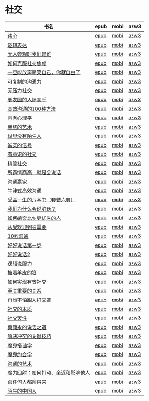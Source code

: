 # 社交

| 书名 | epub | mobi | azw3 |
| --- | --- | --- | --- |
| [读心](http://ct.dalanmei.com/f/31084289-771232096-ff0949) | [epub](http://ct.dalanmei.com/f/31084289-771232096-ff0949) | [mobi](http://ct.dalanmei.com/f/31084289-771247165-b12e45) | [azw3](http://ct.dalanmei.com/f/31084289-771238343-12acd4) |
| [逻辑表达](http://ct.dalanmei.com/f/31084289-771228533-7955dd) | [epub](http://ct.dalanmei.com/f/31084289-771228533-7955dd) | [mobi](http://ct.dalanmei.com/f/31084289-771240469-f74e61) | [azw3](http://ct.dalanmei.com/f/31084289-771232476-fa2973) |
| [无人旁观时我们是谁](http://ct.dalanmei.com/f/31084289-771228595-0b3f54) | [epub](http://ct.dalanmei.com/f/31084289-771228595-0b3f54) | [mobi](http://ct.dalanmei.com/f/31084289-771240491-e99f03) | [azw3](http://ct.dalanmei.com/f/31084289-771232492-3ddff8) |
| [如何克服社交焦虑](http://ct.dalanmei.com/f/31084289-771229819-984463) | [epub](http://ct.dalanmei.com/f/31084289-771229819-984463) | [mobi](http://ct.dalanmei.com/f/31084289-771241300-223d68) | [azw3](http://ct.dalanmei.com/f/31084289-771233386-7d0f82) |
| [一旦能放声嘲笑自己，你就自由了](http://ct.dalanmei.com/f/31084289-570169774-0a7f51) | [epub](http://ct.dalanmei.com/f/31084289-570169774-0a7f51) | [mobi](http://ct.dalanmei.com/f/31084289-570312626-426f45) | [azw3](http://ct.dalanmei.com/f/31084289-570378069-ddabdb) |
| [可复制的沟通力](http://ct.dalanmei.com/f/31084289-570134522-8e3432) | [epub](http://ct.dalanmei.com/f/31084289-570134522-8e3432) | [mobi](http://ct.dalanmei.com/f/31084289-570354254-6518d9) | [azw3](http://ct.dalanmei.com/f/31084289-571402093-3bde13) |
| [无压力社交](http://ct.dalanmei.com/f/31084289-570108696-2bec0a) | [epub](http://ct.dalanmei.com/f/31084289-570108696-2bec0a) | [mobi](http://ct.dalanmei.com/f/31084289-570259058-68c274) | [azw3](http://ct.dalanmei.com/f/31084289-571416199-f14e68) |
| [朋友圈的人际高手](http://ct.dalanmei.com/f/31084289-571726687-6d6f72) | [epub](http://ct.dalanmei.com/f/31084289-571726687-6d6f72) | [mobi](http://ct.dalanmei.com/f/31084289-572107424-b4c30f) | [azw3](http://ct.dalanmei.com/f/31084289-572115310-930e6a) |
| [高效沟通的100种方法](http://ct.dalanmei.com/f/31084289-571725088-54b285) | [epub](http://ct.dalanmei.com/f/31084289-571725088-54b285) | [mobi](http://ct.dalanmei.com/f/31084289-572112078-cd14d0) | [azw3](http://ct.dalanmei.com/f/31084289-572115848-be2de2) |
| [内向心理学](http://ct.dalanmei.com/f/31084289-571715530-fc0791) | [epub](http://ct.dalanmei.com/f/31084289-571715530-fc0791) | [mobi](http://ct.dalanmei.com/f/31084289-572113870-7340c9) | [azw3](http://ct.dalanmei.com/f/31084289-572121717-6c9f12) |
| [亲切的艺术](http://ct.dalanmei.com/f/31084289-571713772-96db8d) | [epub](http://ct.dalanmei.com/f/31084289-571713772-96db8d) | [mobi](http://ct.dalanmei.com/f/31084289-572114212-a1265e) | [azw3](http://ct.dalanmei.com/f/31084289-572127794-596e80) |
| [世界没有陌生人](http://ct.dalanmei.com/f/31084289-571713737-746a89) | [epub](http://ct.dalanmei.com/f/31084289-571713737-746a89) | [mobi](http://ct.dalanmei.com/f/31084289-572114223-e528e2) | [azw3](http://ct.dalanmei.com/f/31084289-572127943-76440e) |
| [诚实的信号](http://ct.dalanmei.com/f/31084289-571710060-192985) | [epub](http://ct.dalanmei.com/f/31084289-571710060-192985) | [mobi](http://ct.dalanmei.com/f/31084289-572115017-8099ab) | [azw3](http://ct.dalanmei.com/f/31084289-572135736-489a01) |
| [有意识的社交](http://ct.dalanmei.com/f/31084289-571678716-e763f4) | [epub](http://ct.dalanmei.com/f/31084289-571678716-e763f4) | [mobi](http://ct.dalanmei.com/f/31084289-572116103-005e1b) | [azw3](http://ct.dalanmei.com/f/31084289-572156943-fd7357) |
| [精简社交](http://ct.dalanmei.com/f/31084289-571652793-08bd18) | [epub](http://ct.dalanmei.com/f/31084289-571652793-08bd18) | [mobi](http://ct.dalanmei.com/f/31084289-572117478-69e4c7) | [azw3](http://ct.dalanmei.com/f/31084289-572179922-4f2e98) |
| [所谓情商高，就是会说话](http://ct.dalanmei.com/f/31084289-571652168-058055) | [epub](http://ct.dalanmei.com/f/31084289-571652168-058055) | [mobi](http://ct.dalanmei.com/f/31084289-572117536-b306af) | [azw3](http://ct.dalanmei.com/f/31084289-572180003-2162ab) |
| [沟通赢家](http://ct.dalanmei.com/f/31084289-571639711-85164b) | [epub](http://ct.dalanmei.com/f/31084289-571639711-85164b) | [mobi](http://ct.dalanmei.com/f/31084289-572120612-205605) | [azw3](http://ct.dalanmei.com/f/31084289-572181081-f44ca6) |
| [牛津式高效沟通](http://ct.dalanmei.com/f/31084289-571639161-758f41) | [epub](http://ct.dalanmei.com/f/31084289-571639161-758f41) | [mobi](http://ct.dalanmei.com/f/31084289-572120690-d2395f) | [azw3](http://ct.dalanmei.com/f/31084289-572181285-94b884) |
| [受益一生的六本书（套装六册）](http://ct.dalanmei.com/f/31084289-571632152-09e94d) | [epub](http://ct.dalanmei.com/f/31084289-571632152-09e94d) | [mobi](http://ct.dalanmei.com/f/31084289-572126269-0f6622) | [azw3](http://ct.dalanmei.com/f/31084289-572186633-bf3ff3) |
| [我们为什么会说脏话？](http://ct.dalanmei.com/f/31084289-571551123-b56df3) | [epub](http://ct.dalanmei.com/f/31084289-571551123-b56df3) | [mobi](http://ct.dalanmei.com/f/31084289-571862140-42c46d) | [azw3](http://ct.dalanmei.com/f/31084289-572202123-eb46f1) |
| [如何结交比你更优秀的人](http://ct.dalanmei.com/f/31084289-571555554-2122aa) | [epub](http://ct.dalanmei.com/f/31084289-571555554-2122aa) | [mobi](http://ct.dalanmei.com/f/31084289-571907538-922680) | [azw3](http://ct.dalanmei.com/f/31084289-572203041-286b87) |
| [从受欢迎到被需要](http://ct.dalanmei.com/f/31084289-571563245-4f640d) | [epub](http://ct.dalanmei.com/f/31084289-571563245-4f640d) | [mobi](http://ct.dalanmei.com/f/31084289-572014954-8ad994) | [azw3](http://ct.dalanmei.com/f/31084289-571911246-30ac44) |
| [10秒沟通](http://ct.dalanmei.com/f/31084289-571602753-4d0fbe) | [epub](http://ct.dalanmei.com/f/31084289-571602753-4d0fbe) | [mobi](http://ct.dalanmei.com/f/31084289-571737850-9af0dd) | [azw3](http://ct.dalanmei.com/f/31084289-571917127-219b6b) |
| [好好说话第一步](http://ct.dalanmei.com/f/31084289-571517474-1e1ab2) | [epub](http://ct.dalanmei.com/f/31084289-571517474-1e1ab2) | [mobi](http://ct.dalanmei.com/f/31084289-571778153-fb4040) | [azw3](http://ct.dalanmei.com/f/31084289-571923344-c82d51) |
| [好好说话2](http://ct.dalanmei.com/f/31084289-571549584-b7f43f) | [epub](http://ct.dalanmei.com/f/31084289-571549584-b7f43f) | [mobi](http://ct.dalanmei.com/f/31084289-571832804-0048a1) | [azw3](http://ct.dalanmei.com/f/31084289-572065481-4161dd) |
| [逻辑说服力](http://ct.dalanmei.com/f/31084289-571561128-b83048) | [epub](http://ct.dalanmei.com/f/31084289-571561128-b83048) | [mobi](http://ct.dalanmei.com/f/31084289-571987017-c819a0) | [azw3](http://ct.dalanmei.com/f/31084289-571839633-568ffa) |
| [披着羊皮的狼](http://ct.dalanmei.com/f/31084289-571584987-6f3a1f) | [epub](http://ct.dalanmei.com/f/31084289-571584987-6f3a1f) | [mobi](http://ct.dalanmei.com/f/31084289-571733498-ef1e33) | [azw3](http://ct.dalanmei.com/f/31084289-571849551-e9f49f) |
| [如何实现有效社交](http://ct.dalanmei.com/f/31084289-571584656-1f3eab) | [epub](http://ct.dalanmei.com/f/31084289-571584656-1f3eab) | [mobi](http://ct.dalanmei.com/f/31084289-571735396-2a4fd9) | [azw3](http://ct.dalanmei.com/f/31084289-571851231-d05b0e) |
| [至关重要的关系](http://ct.dalanmei.com/f/31084289-571584358-7fc6e1) | [epub](http://ct.dalanmei.com/f/31084289-571584358-7fc6e1) | [mobi](http://ct.dalanmei.com/f/31084289-571735569-e0ca83) | [azw3](http://ct.dalanmei.com/f/31084289-571853616-c28865) |
| [再也不怕跟人打交道](http://ct.dalanmei.com/f/31084289-571581692-3ec44a) | [epub](http://ct.dalanmei.com/f/31084289-571581692-3ec44a) | [mobi](http://ct.dalanmei.com/f/31084289-571736888-475306) | [azw3](http://ct.dalanmei.com/f/31084289-571861336-e81dab) |
| [社交的本质](http://ct.dalanmei.com/f/31084289-571581591-157eba) | [epub](http://ct.dalanmei.com/f/31084289-571581591-157eba) | [mobi](http://ct.dalanmei.com/f/31084289-571736962-6b8622) | [azw3](http://ct.dalanmei.com/f/31084289-571861682-dc04c6) |
| [社交天性](http://ct.dalanmei.com/f/31084289-571497536-897174) | [epub](http://ct.dalanmei.com/f/31084289-571497536-897174) | [mobi](http://ct.dalanmei.com/f/31084289-571774758-bea15e) | [azw3](http://ct.dalanmei.com/f/31084289-571871607-00bcc6) |
| [蔡康永的说话之道](http://ct.dalanmei.com/f/31084289-571516181-d29959) | [epub](http://ct.dalanmei.com/f/31084289-571516181-d29959) | [mobi](http://ct.dalanmei.com/f/31084289-571777494-805e6c) | [azw3](http://ct.dalanmei.com/f/31084289-571876566-f366d8) |
| [解决冲突的关键技巧](http://ct.dalanmei.com/f/31084289-571526446-a92266) | [epub](http://ct.dalanmei.com/f/31084289-571526446-a92266) | [mobi](http://ct.dalanmei.com/f/31084289-571781237-eafa87) | [azw3](http://ct.dalanmei.com/f/31084289-571881208-187832) |
| [魔鬼搭讪学](None) | [epub](None) | [mobi](None) | [azw3](None) |
| [魔鬼约会学](None) | [epub](None) | [mobi](None) | [azw3](None) |
| [沟通的艺术](None) | [epub](None) | [mobi](None) | [azw3](None) |
| [魔力四射：如何打动、亲近和影响他人](None) | [epub](None) | [mobi](None) | [azw3](None) |
| [跟任何人都聊得来](http://ct.dalanmei.com/f/31084289-571453270-191a43) | [epub](http://ct.dalanmei.com/f/31084289-571453270-191a43) | [mobi](http://ct.dalanmei.com/f/31084289-571787020-7b44a1) | [azw3](http://ct.dalanmei.com/f/31084289-571886130-6f2d90) |
| [陌生的中国人](http://ct.dalanmei.com/f/31084289-571456896-28c2e9) | [epub](http://ct.dalanmei.com/f/31084289-571456896-28c2e9) | [mobi](http://ct.dalanmei.com/f/31084289-571789658-893742) | [azw3](http://ct.dalanmei.com/f/31084289-571894839-217d7e) |
